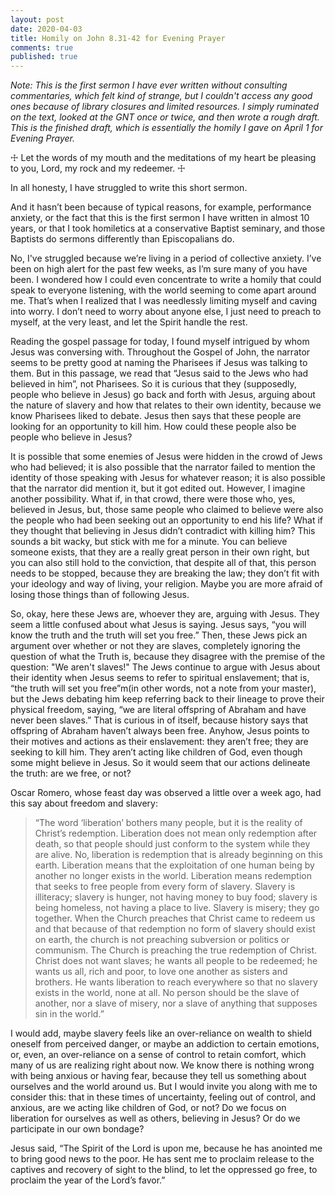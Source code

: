 ```yaml
---
layout: post
date: 2020-04-03
title: Homily on John 8.31-42 for Evening Prayer
comments: true
published: true
---
```


_Note: This is the first sermon I have ever written without consulting commentaries, which felt kind of strange, but I couldn't access any good ones because of library closures and limited resources. I simply ruminated on the text, looked at the GNT once or twice, and then wrote a rough draft. This is the finished draft, which is essentially the homily I gave on April 1 for Evening Prayer._

☩   Let the words of my mouth
    and the meditations of my heart
    be pleasing to you,
    Lord, my rock and my redeemer. ☩

In all honesty, I have struggled to write this short sermon. 

And it hasn’t been because of typical reasons, for example, performance anxiety, or the fact that this is the first sermon I have written in almost 10 years, or that I took homiletics at a conservative Baptist seminary, and those Baptists do sermons differently than Episcopalians do. 

No, I've struggled because we’re living in a period of collective anxiety. I’ve been on high alert for the past few weeks, as I’m sure many of you have been. I wondered how I could even concentrate to write a homily that could speak to everyone listening, with the world seeming to come apart around me. That’s when I realized that I was needlessly limiting myself and caving into worry. I don’t need to worry about anyone else, I just need to preach to myself, at the very least, and let the Spirit handle the rest. 

Reading the gospel passage for today, I found myself intrigued by whom Jesus was conversing with. Throughout the Gospel of John, the narrator seems to be pretty good at naming the Pharisees if Jesus was talking to them. But in this passage, we read that “Jesus said to the Jews who had believed in him”, not Pharisees. So it is curious that they (supposedly, people who believe in Jesus) go back and forth with Jesus, arguing about the nature of slavery and how that relates to their own identity, because we know Pharisees liked to debate. Jesus then says that these people are looking for an opportunity to kill him. How could these people also be people who believe in Jesus?

It is possible that some enemies of Jesus were hidden in the crowd of Jews who had believed; it is also possible that the narrator failed to mention the identity of those speaking with Jesus for whatever reason; it is also possible that the narrator did mention it, but it got edited out. However, I imagine another possibility. What if, in that crowd, there were those who, yes, believed in Jesus, but, those same people who claimed to believe were also the people who had been seeking out an opportunity to end his life? What if they thought that believing in Jesus didn’t contradict with killing him? This sounds a bit wacky, but stick with me for a minute. You can believe someone exists, that they are a really great person in their own right, but you can also still hold  to the conviction, that despite all of that, this person needs to be stopped, because they are breaking the law; they don’t fit with your ideology and way of living, your religion. Maybe you are more afraid of losing those things than of following Jesus.

So, okay, here these Jews are, whoever they are, arguing with Jesus. They seem a little confused about what Jesus is saying. Jesus says, “you will know the truth and the truth will set you free.” Then, these Jews pick an argument over whether or not they are slaves, completely ignoring the question of what the Truth is, because they disagree with the premise of the question: "We aren't slaves!" The Jews continue to argue with Jesus about their identity when Jesus seems to refer to spiritual enslavement; that is, “the truth will set you free”m(in other words, not a note from your master), but the Jews debating him keep referring back to their lineage to prove their physical freedom, saying, “we are literal offspring of Abraham and have never been slaves.” That is curious in of itself, because history says that offspring of Abraham haven’t always been free. Anyhow, Jesus points to their motives and actions as their enslavement: they aren’t free; they are seeking to kill him. They aren’t acting like children of God, even though some might believe in Jesus. So it would seem that our actions delineate the truth: are we free, or not? 

Oscar Romero, whose feast day was observed a little over a week ago, had this say about freedom and slavery:

> “The word ‘liberation’ bothers many people, but it is the reality of Christ’s redemption. Liberation does not mean only redemption after death, so that people should just conform to the system while they are alive. No, liberation is redemption that is already beginning on this earth. Liberation means that the exploitation of one human being by another no longer exists in the world. Liberation means redemption that seeks to free people from every form of slavery. Slavery is illiteracy; slavery is hunger, not having money to buy food; slavery is being homeless, not having a place to live. Slavery is misery; they go together. When the Church preaches that Christ came to redeem us and that because of that redemption no form of slavery should exist on earth, the church is not preaching subversion or politics or communism. The Church is preaching the true redemption of Christ. Christ does not want slaves; he wants all people to be redeemed; he wants us all, rich and poor, to love one another as sisters and brothers. He wants liberation to reach everywhere so that no slavery exists in the world, none at all. No person should be the slave of another, nor a slave of misery, nor a slave of anything that supposes sin in the world.”

I would add, maybe slavery feels like an over-reliance on wealth to shield oneself from perceived danger, or maybe an addiction to certain emotions, or, even, an over-reliance on a sense of control to retain comfort, which many of us are realizing right about now. We know there is nothing wrong with being anxious or having fear, because they tell us something about ourselves and the world around us. But I would invite you along with me to consider this: that in these times of uncertainty, feeling out of control, and anxious, are we acting like children of God, or not? Do we focus on liberation for ourselves as well as others, believing in Jesus? Or do we participate in our own bondage? 

Jesus said, “The Spirit of the Lord is upon me,
because he has anointed me
to bring good news to the poor.
He has sent me to proclaim release to the captives
and recovery of sight to the blind,
to let the oppressed go free,
to proclaim the year of the Lord’s favor.”


